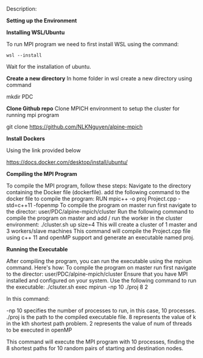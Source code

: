 Description:


**Setting up the Environment**

**Installing WSL/Ubuntu**

To run MPI program we need to first install WSL using the command:

	wsl --install
 
Wait for the installation of ubuntu. 


**Create a new directory**
In home folder in wsl create a new directory using command

  mkdir PDC
  
**Clone Github repo**
Clone  MPICH environment to setup the cluster for running mpi program 

  git clone https://github.com/NLKNguyen/alpine-mpich
  
**Install Dockers**

Using the link provided below 

https://docs.docker.com/desktop/install/ubuntu/

**Compiling the MPI Program**

To compile the MPI program, follow these steps:
Navigate to the directory containing the Docker file (dockerfile).
add the following command to the docker file to compile the program:
  RUN mpic++ -o proj Project.cpp -std=c++11 -fopenmp
To compile the program on master run first navigate to the director:
  user/PDC/alpine-mpich/cluster
Run the following command to compile the program on master and add / run the worker in the cluster environment:
  ./cluster.sh up size=4
This will create a cluster of 1 master and 3 workers/slave machines
This command will compile the Project.cpp file using c++ 11 and openMP support  and generate an executable named proj.

**Running the Executable**

After compiling the program, you can run the executable using the mpirun command. Here's how:
To compile the program on master run first navigate to the director:
  user/PDC/alpine-mpich/cluster
Ensure that you have MPI installed and configured on your system.
Use the following command to run the executable:
		./clsuter.sh exec mpirun -np 10 ./proj 8 2

In this command:

-np 10 specifies the number of processes to run, in this case, 10 processes.
./proj is the path to the compiled executable file.
8 represents the value of k in the kth shortest path problem.
2 represents the value of num of threads to be executed in openMP

This command will execute the MPI program with 10 processes, finding the 
8 shortest paths for 10 random pairs of starting and destination nodes.


